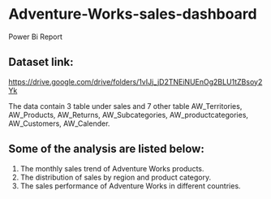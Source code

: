 # Adventure-Works-sales-dashboard
Power Bi Report

## Dataset link:
https://drive.google.com/drive/folders/1vIJj_jD2TNEiNUEnOg2BLU1tZBsoy2Yk

The data contain 3 table under sales and 7 other table AW_Territories,  AW_Products,  AW_Returns, AW_Subcategories,  AW_productcategories,  AW_Customers,  AW_Calender.

## Some of the analysis are listed below:
1. The monthly sales trend of Adventure Works products.
2. The distribution of sales by region and product category.
3. The sales performance of Adventure Works in different countries.



